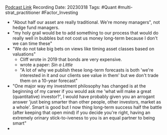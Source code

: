 
[Podcast Link](https://itunes.apple.com/WebObjects/MZStore.woa/wa/viewPodcast?id=730188152&i=1000604686790)
Recording Date: 20230318
Tags: #Quant #multi-strat_practitioner #Factor_Investing 

- "About half our asset are really traditional. We're money managers", not hedge fund managers.
- "my holy grail would be to add something to our process that would do really well in bubbles but not cost us money long-term because I don't we can time these"
- "We do not take big bets on views like timing asset classes based on valuations"
	- Cliff wrote in 2019 that bonds are very expensive.
	- wrote a paper: *Sin a Little*
	- "A lot of why we publish these long-term forecasts is both 'we're interested in it and our clients see value in them' but we don't trade them on a 10-year forecast"
- "One major way my investment philosophy has changed is at the beginning of my career if you would ask me 'what will make a great (quantitative) investor?', I would have probably given you an arrogant answer 'just being smarter than other people, other investors, market as a whole'. Smart is good but I now thing long-term success half the battle (after keeping that open mind) if you decide you're right, having an extremely orinary stick-to-iveness to you is an equal partner to being smart"
- 